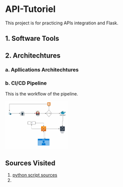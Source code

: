 # API-Tutoriel
This project is for practicing APIs integration and Flask.

## 1. Software Tools

## 2. Architechtures
### a. Apllications Architechtures

### b. CI/CD Pipeline
This is the workflow of the pipeline.

<img src="images/api1.png" width=40% height=40%>






## Sources Visited

1. [python script sources](https://github.com/AIAdvantage/chatgpt-api-youtube/blob/main/02%20chatgpt%20chat%20assistant%20copy.py)
2. 
